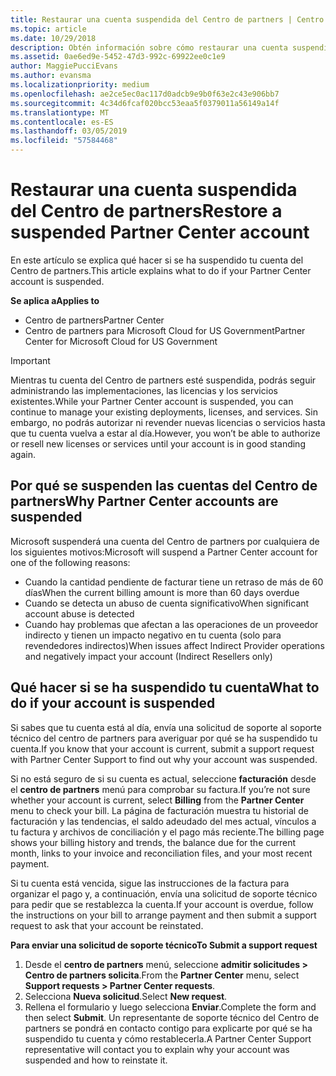 ```yaml
---
title: Restaurar una cuenta suspendida del Centro de partners | Centro de partners
ms.topic: article
ms.date: 10/29/2018
description: Obtén información sobre cómo restaurar una cuenta suspendida del Centro de partners, por qué se produce la suspensión de la cuenta de partner y cómo puedes usar tu cuenta durante la suspensión.
ms.assetid: 0ae6ed9e-5452-47d3-992c-69922ee0c1e9
author: MaggiePucciEvans
ms.author: evansma
ms.localizationpriority: medium
ms.openlocfilehash: ae2ce5ec0ac117d0adcb9e9b0f63e2c43e906bb7
ms.sourcegitcommit: 4c34d6fcaf020bcc53eaa5f0379011a56149a14f
ms.translationtype: MT
ms.contentlocale: es-ES
ms.lasthandoff: 03/05/2019
ms.locfileid: "57584468"
---
```

# <a name="restore-a-suspended-partner-center-account"></a><span data-ttu-id="79760-103">Restaurar una cuenta suspendida del Centro de partners</span><span class="sxs-lookup"><span data-stu-id="79760-103">Restore a suspended Partner Center account</span></span>

<span data-ttu-id="79760-104">En este artículo se explica qué hacer si se ha suspendido tu cuenta del Centro de partners.</span><span class="sxs-lookup"><span data-stu-id="79760-104">This article explains what to do if your Partner Center account is suspended.</span></span>

<span data-ttu-id="79760-105">**Se aplica a**</span><span class="sxs-lookup"><span data-stu-id="79760-105">**Applies to**</span></span>

-  <span data-ttu-id="79760-106">Centro de partners</span><span class="sxs-lookup"><span data-stu-id="79760-106">Partner Center</span></span>
-  <span data-ttu-id="79760-107">Centro de partners para Microsoft Cloud for US Government</span><span class="sxs-lookup"><span data-stu-id="79760-107">Partner Center for Microsoft Cloud for US Government</span></span>


> [!IMPORTANT]  
> <span data-ttu-id="79760-108">Mientras tu cuenta del Centro de partners esté suspendida, podrás seguir administrando las implementaciones, las licencias y los servicios existentes.</span><span class="sxs-lookup"><span data-stu-id="79760-108">While your Partner Center account is suspended, you can continue to manage your existing deployments, licenses, and services.</span></span> <span data-ttu-id="79760-109">Sin embargo, no podrás autorizar ni revender nuevas licencias o servicios hasta que tu cuenta vuelva a estar al día.</span><span class="sxs-lookup"><span data-stu-id="79760-109">However, you won’t be able to authorize or resell new licenses or services until your account is in good standing again.</span></span>

## <a name="why-partner-center-accounts-are-suspended"></a><span data-ttu-id="79760-110">Por qué se suspenden las cuentas del Centro de partners</span><span class="sxs-lookup"><span data-stu-id="79760-110">Why Partner Center accounts are suspended</span></span>

<span data-ttu-id="79760-111">Microsoft suspenderá una cuenta del Centro de partners por cualquiera de los siguientes motivos:</span><span class="sxs-lookup"><span data-stu-id="79760-111">Microsoft will suspend a Partner Center account for one of the following reasons:</span></span>

- <span data-ttu-id="79760-112">Cuando la cantidad pendiente de facturar tiene un retraso de más de 60 días</span><span class="sxs-lookup"><span data-stu-id="79760-112">When the current billing amount is more than 60 days overdue</span></span> 
- <span data-ttu-id="79760-113">Cuando se detecta un abuso de cuenta significativo</span><span class="sxs-lookup"><span data-stu-id="79760-113">When significant account abuse is detected</span></span>
- <span data-ttu-id="79760-114">Cuando hay problemas que afectan a las operaciones de un proveedor indirecto y tienen un impacto negativo en tu cuenta (solo para revendedores indirectos)</span><span class="sxs-lookup"><span data-stu-id="79760-114">When issues affect Indirect Provider operations and negatively impact your account (Indirect Resellers only)</span></span>

## <a name="what-to-do-if-your-account-is-suspended"></a><span data-ttu-id="79760-115">Qué hacer si se ha suspendido tu cuenta</span><span class="sxs-lookup"><span data-stu-id="79760-115">What to do if your account is suspended</span></span>

<span data-ttu-id="79760-116">Si sabes que tu cuenta está al día, envía una solicitud de soporte al soporte técnico del centro de partners para averiguar por qué se ha suspendido tu cuenta.</span><span class="sxs-lookup"><span data-stu-id="79760-116">If you know that your account is current, submit a support request with Partner Center Support to find out why your account was suspended.</span></span> 

<span data-ttu-id="79760-117">Si no está seguro de si su cuenta es actual, seleccione **facturación** desde el **centro de partners** menú para comprobar su factura.</span><span class="sxs-lookup"><span data-stu-id="79760-117">If you’re not sure whether your account is current, select **Billing** from the **Partner Center** menu to check your bill.</span></span> <span data-ttu-id="79760-118">La página de facturación muestra tu historial de facturación y las tendencias, el saldo adeudado del mes actual, vínculos a tu factura y archivos de conciliación y el pago más reciente.</span><span class="sxs-lookup"><span data-stu-id="79760-118">The billing page shows your billing history and trends, the balance due for the current month, links to your invoice and reconciliation files, and your most recent payment.</span></span>

<span data-ttu-id="79760-119">Si tu cuenta está vencida, sigue las instrucciones de la factura para organizar el pago y, a continuación, envía una solicitud de soporte técnico para pedir que se restablezca la cuenta.</span><span class="sxs-lookup"><span data-stu-id="79760-119">If your account is overdue, follow the instructions on your bill to arrange payment and then submit a support request to ask that your account be reinstated.</span></span> 

<span data-ttu-id="79760-120">**Para enviar una solicitud de soporte técnico**</span><span class="sxs-lookup"><span data-stu-id="79760-120">**To Submit a support request**</span></span>

1.  <span data-ttu-id="79760-121">Desde el **centro de partners** menú, seleccione **admitir solicitudes > Centro de partners solicita**.</span><span class="sxs-lookup"><span data-stu-id="79760-121">From the **Partner Center** menu, select **Support requests > Partner Center requests**.</span></span>
2.  <span data-ttu-id="79760-122">Selecciona **Nueva solicitud**.</span><span class="sxs-lookup"><span data-stu-id="79760-122">Select **New request**.</span></span> 
3.  <span data-ttu-id="79760-123">Rellena el formulario y luego selecciona **Enviar**.</span><span class="sxs-lookup"><span data-stu-id="79760-123">Complete the form and then select **Submit**.</span></span> <span data-ttu-id="79760-124">Un representante de soporte técnico del Centro de partners se pondrá en contacto contigo para explicarte por qué se ha suspendido tu cuenta y cómo restablecerla.</span><span class="sxs-lookup"><span data-stu-id="79760-124">A Partner Center Support representative will contact you to explain why your account was suspended and how to reinstate it.</span></span>



